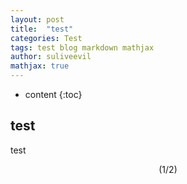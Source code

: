 ```yaml
---
layout: post
title:  "test"
categories: Test
tags: test blog markdown mathjax
author: suliveevil
mathjax: true
---
```


* content
{:toc}
## test

test

$$(1/2)$$

